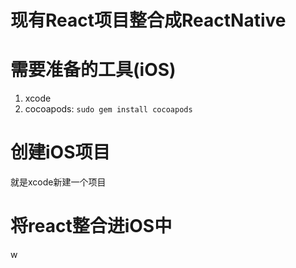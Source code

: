 # 现有React项目整合成ReactNative

# 需要准备的工具(iOS)

1. xcode
2. cocoapods: `sudo gem install cocoapods`

# 创建iOS项目

就是xcode新建一个项目

# 将react整合进iOS中

w